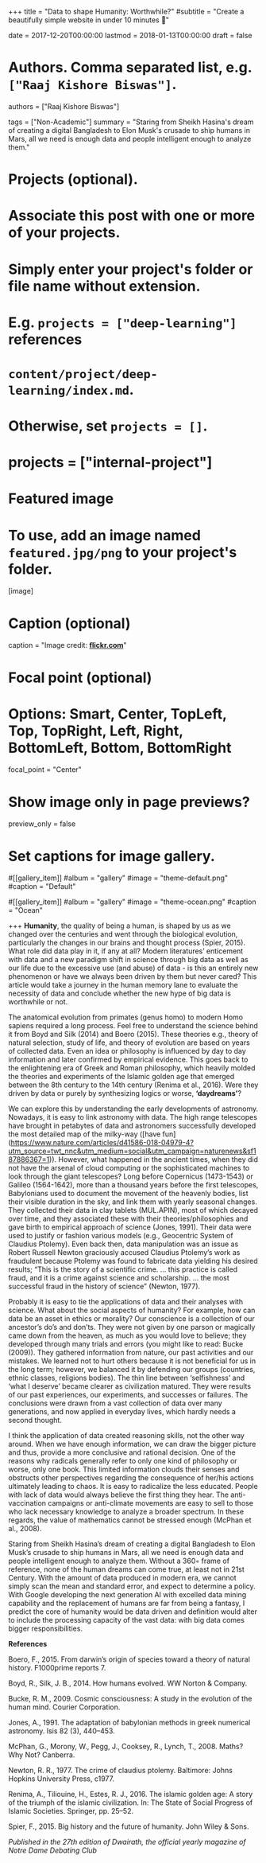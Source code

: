 +++
title = "Data to shape Humanity: Worthwhile?"
#subtitle = "Create a beautifully simple website in under 10 minutes :rocket:"

date = 2017-12-20T00:00:00
lastmod = 2018-01-13T00:00:00
draft = false

# Authors. Comma separated list, e.g. `["Raaj Kishore Biswas"]`.
authors = ["Raaj Kishore Biswas"]

tags = ["Non-Academic"]
summary = "Staring from Sheikh Hasina's dream of creating a digital Bangladesh to Elon Musk's crusade to ship humans in Mars, all we need is enough data and people intelligent enough to analyze them."

# Projects (optional).
#   Associate this post with one or more of your projects.
#   Simply enter your project's folder or file name without extension.
#   E.g. `projects = ["deep-learning"]` references 
#   `content/project/deep-learning/index.md`.
#   Otherwise, set `projects = []`.
# projects = ["internal-project"]

# Featured image
# To use, add an image named `featured.jpg/png` to your project's folder. 
[image]
  # Caption (optional)
  caption = "Image credit: [**flickr.com**](https://www.flickr.com/photos/gleonhard/31254136671)"

  # Focal point (optional)
  # Options: Smart, Center, TopLeft, Top, TopRight, Left, Right, BottomLeft, Bottom, BottomRight
  focal_point = "Center" 

  # Show image only in page previews?
  preview_only = false

# Set captions for image gallery.

#[[gallery_item]]
#album = "gallery"
#image = "theme-default.png"
#caption = "Default"

#[[gallery_item]]
#album = "gallery"
#image = "theme-ocean.png"
#caption = "Ocean"


+++
**Humanity**, the quality of being a human, is shaped by us as we changed over the centuries and went through the biological evolution, particularly the changes in our brains and thought process (Spier, 2015). What role did data play in it, if any at all? Modern literatures’ enticement with data and a new paradigm shift in science through big data as well as our life due to the excessive use (and abuse) of data - is this an entirely new phenomenon or have we always been driven by them but never cared? This article would take a journey in the human memory lane to evaluate the necessity of data and conclude whether the new hype of big data is worthwhile or not.

The anatomical evolution from primates (genus homo) to modern Homo sapiens required a long process. Feel free to understand the science behind it from Boyd and Silk (2014) and Boero (2015). These theories e.g., theory of natural selection, study of life, and theory of evolution are based on years of collected data. Even an idea or philosophy is influenced by day to day information and later confirmed by empirical evidence. This goes back to the enlightening era of Greek and Roman philosophy, which heavily molded the theories and experiments of the Islamic golden age that emerged between the 8th century to the 14th century (Renima et al., 2016). Were they driven by data or purely by synthesizing logics or worse, **‘daydreams’**?

We can explore this by understanding the early developments of astronomy. Nowadays, it is easy to link astronomy with data. The high range telescopes have brought in petabytes of data and astronomers successfully developed the most detailed map of the milky-way ([have fun] (https://www.nature.com/articles/d41586-018-04979-4?utm_source=twt_nnc&utm_medium=social&utm_campaign=naturenews&sf187886367=1)). However, what happened in the ancient times, when they did not have the arsenal of cloud computing or the sophisticated machines to look through the giant telescopes? Long before Copernicus (1473-1543) or Galileo (1564-1642), more than a thousand years before the first telescopes, Babylonians used to document the movement of the heavenly bodies, list their visible duration in the sky, and link them with yearly seasonal changes. They collected their data in clay tablets (MUL.APIN), most of which decayed over time, and they associated these with their theories/philosophies and gave birth to empirical approach of science (Jones, 1991). Their data were used to justify or fashion various models (e.g., Geocentric System of Claudius Ptolemy). Even back then, data manipulation was an issue as Robert Russell Newton graciously accused Claudius Ptolemy’s work as fraudulent because Ptolemy was found to fabricate data yielding his desired results; “This is the story of a scientific crime. ... this practice is called fraud, and it is a crime against science and scholarship. ... the most successful fraud in the history of science” (Newton, 1977).

Probably it is easy to tie the applications of data and their analyses with science. What about the social aspects of humanity? For example, how can data be an asset in ethics or morality? Our conscience is a collection of our ancestor’s do’s and don’ts. They were not given by one parson or magically came down from the heaven, as much as you would love to believe; they developed through many trials and errors (you might like to read: Bucke (2009)). They gathered information from nature, our past activities and our mistakes. We learned not to hurt others because it is not beneficial for us in the long term; however, we balanced it by defending our groups (countries, ethnic classes, religions bodies). The thin line between ‘selfishness’ and ‘what I deserve’ became clearer as civilization matured. They were results of our past experiences, our experiments, and successes or failures. The conclusions were drawn from a vast collection of data over many generations, and now applied in everyday lives, which hardly needs a second thought.


I think the application of data created reasoning skills, not the other way around. When we have enough information, we can draw the bigger picture and thus, provide a more conclusive and rational decision. One of the reasons why radicals generally refer to only one kind of philosophy or worse, only one book. This limited information clouds their senses and obstructs other perspectives regarding the consequence of her/his actions ultimately leading to chaos. It is easy to radicalize the less educated. People with lack of data would always believe the first thing they hear. The anti-vaccination campaigns or anti-climate movements are easy to sell to those who lack necessary knowledge to analyze a broader spectrum. In these regards, the value of mathematics cannot be stressed enough (McPhan et al., 2008).

Staring from Sheikh Hasina’s dream of creating a digital Bangladesh to Elon Musk’s crusade to ship humans in Mars, all we need is enough data and people intelligent enough to analyze them. Without a 360◦ frame of reference, none of the human dreams can come true, at least not in 21st Century. With the amount of data produced in modern era, we cannot simply scan the mean and standard error, and expect to determine a policy. With Google developing the next generation AI with excelled data mining capability and the replacement of humans are far from being a fantasy, I predict the core of humanity would be data driven and definition would alter to include the processing capacity of the vast data: with big data comes bigger responsibilities.


**References**

Boero, F., 2015. From darwin’s origin of species toward a theory of natural history. F1000prime reports 7.

Boyd, R., Silk, J. B., 2014. How humans evolved. WW Norton & Company.

Bucke, R. M., 2009. Cosmic consciousness: A study in the evolution of the human mind. Courier Corporation.

Jones, A., 1991. The adaptation of babylonian methods in greek numerical astronomy. Isis 82 (3), 440–453.

McPhan, G., Morony, W., Pegg, J., Cooksey, R., Lynch, T., 2008. Maths? Why Not? Canberra.

Newton, R. R., 1977. The crime of claudius ptolemy. Baltimore: Johns Hopkins University Press, c1977.

Renima, A., Tiliouine, H., Estes, R. J., 2016. The islamic golden age: A story of the triumph of the islamic civilization. In: The State of Social Progress of Islamic Societies. Springer, pp. 25–52.

Spier, F., 2015. Big history and the future of humanity. John Wiley & Sons.



*Published in the 27th edition of Dwairath, the official yearly magazine of Notre Dame Debating Club*


